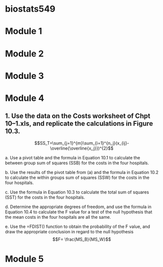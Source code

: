 # biostats549
# Module 1

# Module 2
# Module 3
# Module 4
## 1. Use the data on the Costs worksheet of Chpt 10–1.xls, and replicate the calculations in Figure 10.3.
$$SS_T=\sum_{j=1}^{m}\sum_{i=1}^{n_j}(x_{ij}-\overline{\overline{x_j}})^{2}$$

a. Use a pivot table and the formula in Equation 10.1 to calculate the between group sum of squares (SSB) for the costs in the four hospitals.

b. Use the results of the pivot table from (a) and the formula in Equation 10.2 to calculate the within groups sum of squares (SSW) for the costs in the four hospitals.

c. Use the formula in Equation 10.3 to calculate the total sum of squares (SST) for the costs in the four hospitals.

d. Determine the appropriate degrees of freedom, and use the formula in Equation 10.4 to calculate the F value for a test of the null hypothesis that the mean costs in the four hospitals are all the same.

e. Use the =FDIST() function to obtain the probability of the F value, and draw the appropriate conclusion in regard to the null hypothesis
$$F= \frac{MS_B}{MS_W}$$


# Module 5
